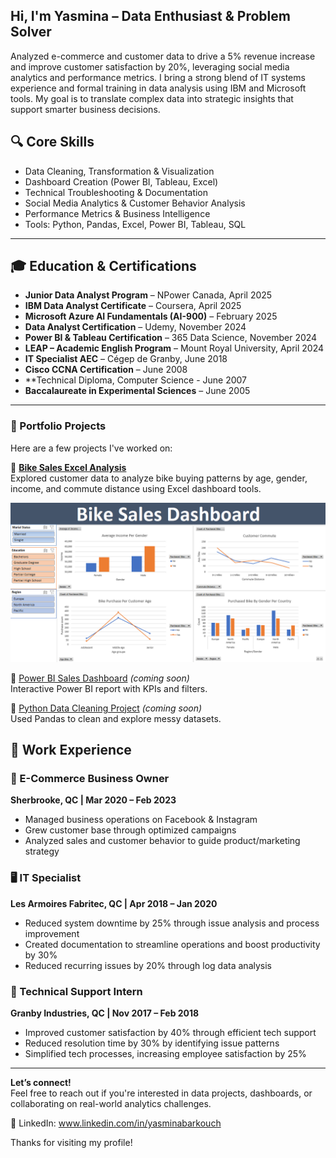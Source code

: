 ## Hi, I'm Yasmina – Data Enthusiast & Problem Solver

Analyzed e-commerce and customer data to drive a 5% revenue increase and improve customer satisfaction by 20%, leveraging social media analytics and performance metrics. I bring a strong blend of IT systems experience and formal training in data analysis using IBM and Microsoft tools. My goal is to translate complex data into strategic insights that support smarter business decisions.

## 🔍 Core Skills

- Data Cleaning, Transformation & Visualization  
- Dashboard Creation (Power BI, Tableau, Excel)  
- Technical Troubleshooting & Documentation  
- Social Media Analytics & Customer Behavior Analysis  
- Performance Metrics & Business Intelligence  
- Tools: Python, Pandas, Excel, Power BI, Tableau, SQL

---

## 🎓 Education & Certifications 

- **Junior Data Analyst Program** – NPower Canada, April 2025  
- **IBM Data Analyst Certificate** – Coursera, April 2025  
- **Microsoft Azure AI Fundamentals (AI-900)** – February 2025  
- **Data Analyst Certification** – Udemy, November 2024  
- **Power BI & Tableau Certification** – 365 Data Science, November 2024  
- **LEAP – Academic English Program** – Mount Royal University, April 2024  
- **IT Specialist AEC** – Cégep de Granby, June 2018  
- **Cisco CCNA Certification** – June 2008
- **Technical Diploma, Computer Science - June 2007
- **Baccalaureate in Experimental Sciences** – June 2005

---

### 📂 Portfolio Projects
Here are a few projects I've worked on:

🔹 [**Bike Sales Excel Analysis**](https://github.com/yasminabarkouch/bike-sales-excel-analysis)  
Explored customer data to analyze bike buying patterns by age, gender, income, and commute distance using Excel dashboard tools.

![Dashboard Screenshot](https://raw.githubusercontent.com/yasminabarkouch/bike-sales-excel-analysis/refs/heads/main/Bike_Sales-Dashboard.png) 


🔹 [Power BI Sales Dashboard](#) *(coming soon)*  
Interactive Power BI report with KPIs and filters.

🔹 [Python Data Cleaning Project](#) *(coming soon)*  
Used Pandas to clean and explore messy datasets.

## 💼 Work Experience

### 🛒 E-Commerce Business Owner  
**Sherbrooke, QC | Mar 2020 – Feb 2023**  
- Managed business operations on Facebook & Instagram  
- Grew customer base through optimized campaigns  
- Analyzed sales and customer behavior to guide product/marketing strategy  

### 🖥️ IT Specialist  
**Les Armoires Fabritec, QC | Apr 2018 – Jan 2020**  
- Reduced system downtime by 25% through issue analysis and process improvement  
- Created documentation to streamline operations and boost productivity by 30%  
- Reduced recurring issues by 20% through log data analysis  

### 🧰 Technical Support Intern  
**Granby Industries, QC | Nov 2017 – Feb 2018**  
- Improved customer satisfaction by 40% through efficient tech support  
- Reduced resolution time by 30% by identifying issue patterns  
- Simplified tech processes, increasing employee satisfaction by 25%

---

 **Let’s connect!**  
Feel free to reach out if you're interested in data projects, dashboards, or collaborating on real-world analytics challenges.

📧 LinkedIn: www.linkedin.com/in/yasminabarkouch

Thanks for visiting my profile!
